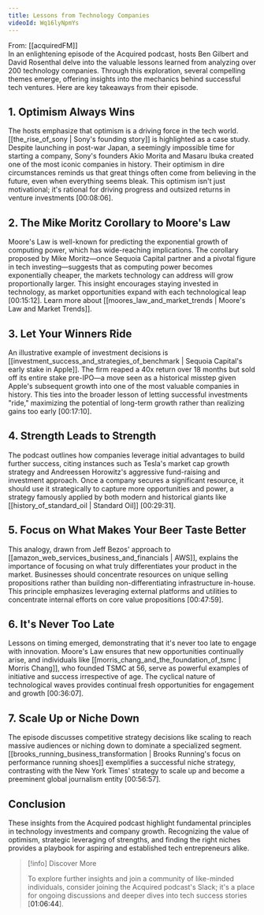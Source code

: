 ```yaml
---
title: Lessons from Technology Companies
videoId: Wq16lyNpmYs
---
```


From: [[acquiredFM]] <br/> 
In an enlightening episode of the Acquired podcast, hosts Ben Gilbert and David Rosenthal delve into the valuable lessons learned from analyzing over 200 technology companies. Through this exploration, several compelling themes emerge, offering insights into the mechanics behind successful tech ventures. Here are key takeaways from their episode.

## 1. Optimism Always Wins

The hosts emphasize that optimism is a driving force in the tech world. [[the_rise_of_sony | Sony's founding story]] is highlighted as a case study. Despite launching in post-war Japan, a seemingly impossible time for starting a company, Sony's founders Akio Morita and Masaru Ibuka created one of the most iconic companies in history. Their optimism in dire circumstances reminds us that great things often come from believing in the future, even when everything seems bleak. This optimism isn't just motivational; it's rational for driving progress and outsized returns in venture investments [<a class="yt-timestamp" data-t="00:08:06">00:08:06</a>].

## 2. The Mike Moritz Corollary to Moore's Law

Moore's Law is well-known for predicting the exponential growth of computing power, which has wide-reaching implications. The corollary proposed by Mike Moritz—once Sequoia Capital partner and a pivotal figure in tech investing—suggests that as computing power becomes exponentially cheaper, the markets technology can address will grow proportionally larger. This insight encourages staying invested in technology, as market opportunities expand with each technological leap [<a class="yt-timestamp" data-t="00:15:12">00:15:12</a>]. Learn more about [[moores_law_and_market_trends | Moore's Law and Market Trends]].

## 3. Let Your Winners Ride

An illustrative example of investment decisions is [[investment_success_and_strategies_of_benchmark | Sequoia Capital's early stake in Apple]]. The firm reaped a 40x return over 18 months but sold off its entire stake pre-IPO—a move seen as a historical misstep given Apple's subsequent growth into one of the most valuable companies in history. This ties into the broader lesson of letting successful investments "ride," maximizing the potential of long-term growth rather than realizing gains too early [<a class="yt-timestamp" data-t="00:17:10">00:17:10</a>].

## 4. Strength Leads to Strength

The podcast outlines how companies leverage initial advantages to build further success, citing instances such as Tesla's market cap growth strategy and Andreessen Horowitz's aggressive fund-raising and investment approach. Once a company secures a significant resource, it should use it strategically to capture more opportunities and power, a strategy famously applied by both modern and historical giants like [[history_of_standard_oil | Standard Oil]] [<a class="yt-timestamp" data-t="00:29:31">00:29:31</a>].

## 5. Focus on What Makes Your Beer Taste Better

This analogy, drawn from Jeff Bezos' approach to [[amazon_web_services_business_and_financials | AWS]], explains the importance of focusing on what truly differentiates your product in the market. Businesses should concentrate resources on unique selling propositions rather than building non-differentiating infrastructure in-house. This principle emphasizes leveraging external platforms and utilities to concentrate internal efforts on core value propositions [<a class="yt-timestamp" data-t="00:47:59">00:47:59</a>].

## 6. It's Never Too Late

Lessons on timing emerged, demonstrating that it's never too late to engage with innovation. Moore's Law ensures that new opportunities continually arise, and individuals like [[morris_chang_and_the_foundation_of_tsmc | Morris Chang]], who founded TSMC at 56, serve as powerful examples of initiative and success irrespective of age. The cyclical nature of technological waves provides continual fresh opportunities for engagement and growth [<a class="yt-timestamp" data-t="00:36:07">00:36:07</a>].

## 7. Scale Up or Niche Down

The episode discusses competitive strategy decisions like scaling to reach massive audiences or niching down to dominate a specialized segment. [[brooks_running_business_transformation | Brooks Running's focus on performance running shoes]] exemplifies a successful niche strategy, contrasting with the New York Times' strategy to scale up and become a preeminent global journalism entity [<a class="yt-timestamp" data-t="00:56:57">00:56:57</a>].

## Conclusion

These insights from the Acquired podcast highlight fundamental principles in technology investments and company growth. Recognizing the value of optimism, strategic leveraging of strengths, and finding the right niches provides a playbook for aspiring and established tech entrepreneurs alike.

> [!info] Discover More
> 
> To explore further insights and join a community of like-minded individuals, consider joining the Acquired podcast's Slack; it's a place for ongoing discussions and deeper dives into tech success stories [<a class="yt-timestamp" data-t="01:06:44">01:06:44</a>].